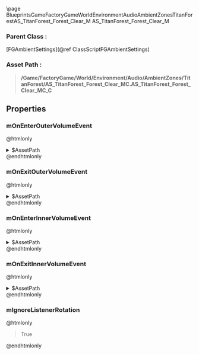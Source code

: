 \page BlueprintsGameFactoryGameWorldEnvironmentAudioAmbientZonesTitanForestAS_TitanForest_Forest_Clear_M AS_TitanForest_Forest_Clear_M
### Parent Class :
[FGAmbientSettings](@ref ClassScriptFGAmbientSettings)
### Asset Path :
<b><blockquote>/Game/FactoryGame/World/Environment/Audio/AmbientZones/TitanForest/AS_TitanForest_Forest_Clear_MC.AS_TitanForest_Forest_Clear_MC_C</blockquote></b>
## Properties

### mOnEnterOuterVolumeEvent
@htmlonly
<details>
 <summary>$AssetPath</summary>
<b><a href="_blueprints_game_factory_game_world_environment_audio_ambient_zones_titan_forest_play__titan_forest__dawn_chorus__stereo.html"><blockquote>Play_TitanForest_Dawn_chorus_Stereo</blockquote></a></b>
</details>
@endhtmlonly

### mOnExitOuterVolumeEvent
@htmlonly
<details>
 <summary>$AssetPath</summary>
<b><a href="_blueprints_game_factory_game_world_environment_audio_ambient_zones_titan_forest_stop__titan_forest__dawn_chorus__stereo.html"><blockquote>Stop_TitanForest_Dawn_chorus_Stereo</blockquote></a></b>
</details>
@endhtmlonly

### mOnEnterInnerVolumeEvent
@htmlonly
<details>
 <summary>$AssetPath</summary>
<b><a href="_blueprints_game_factory_game_world_environment_audio_ambient_zones_titan_forest_play__titan_forest__dawn_chorus__m_c.html"><blockquote>Play_TitanForest_Dawn_chorus_M</blockquote></a></b>
</details>
@endhtmlonly

### mOnExitInnerVolumeEvent
@htmlonly
<details>
 <summary>$AssetPath</summary>
<b><a href="_blueprints_game_factory_game_world_environment_audio_ambient_zones_titan_forest_stop__titan_forest__dawn_chorus__m_c.html"><blockquote>Stop_TitanForest_Dawn_chorus_M</blockquote></a></b>
</details>
@endhtmlonly

### mIgnoreListenerRotation
@htmlonly
<blockquote>True</blockquote>
@endhtmlonly

